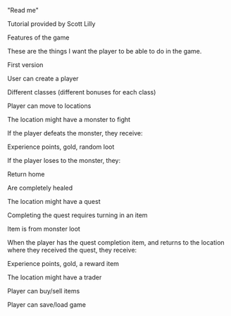 "Read me" 

Tutorial provided by Scott Lilly

Features of the game

These are the things I want the player to be able to do in the game.

First version

User can create a player

Different classes (different bonuses for each class)

Player can move to locations

The location might have a monster to fight

If the player defeats the monster, they receive:

Experience points, gold, random loot

If the player loses to the monster, they:

Return home

Are completely healed

The location might have a quest

Completing the quest requires turning in an item

Item is from monster loot

When the player has the quest completion item, and returns to the location where they received the quest, they receive:

Experience points, gold, a reward item

The location might have a trader

Player can buy/sell items

Player can save/load game
